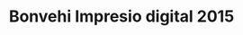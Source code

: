 ---
title: "Bonvehi Impresio digital 2015"
url: /barcelona/bonvehi-impresio-digital-2015/
shop: copyshop
---
